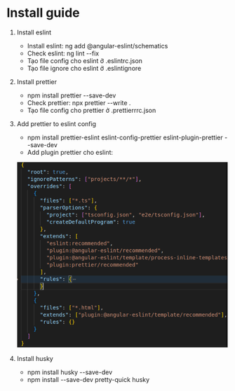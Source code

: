 # Install guide

1. Install eslint
   - Install eslint: ng add @angular-eslint/schematics
   - Check eslint: ng lint --fix
   - Tạo file config cho eslint ở .eslintrc.json
   - Tạo file ignore cho eslint ở .eslintignore
2. Install prettier
   - npm install prettier --save-dev
   - Check prettier: npx prettier --write .
   - Tạo file config cho prettier ở .prettierrrc.json
3. Add prettier to eslint config
   -  npm install prettier-eslint eslint-config-prettier eslint-plugin-prettier --save-dev
   - Add plugin prettier cho eslint:
   
   ![image info](./pictures/eslint_config_prettier.png)
4. Install husky
   - npm install husky --save-dev
   - npm install --save-dev pretty-quick husky   


